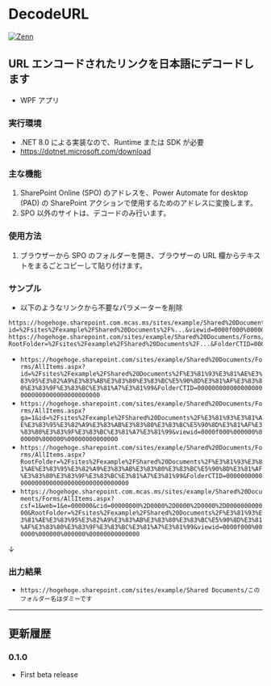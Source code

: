 # DecodeURL

[![Zenn](https://img.shields.io/badge/Zenn-pfirsich-turquoise?logo=zenn)](https://zenn.dev/pfirsich)

## URL エンコードされたリンクを日本語にデコードします

- WPF アプリ

### 実行環境

- .NET 8.0 による実装なので、Runtime または SDK が必要
- https://dotnet.microsoft.com/download

### 主な機能

1. SharePoint Online (SPO) のアドレスを、Power Automate for desktop (PAD) の SharePoint アクションで使用するためのアドレスに変換します。
2. SPO 以外のサイトは、デコードのみ行います。

### 使用方法

1. ブラウザーから SPO のフォルダーを開き、ブラウザーの URL 欄からテキストをまるごとコピーして貼り付けます。

### サンプル

- 以下のようなリンクから不要なパラメーターを削除

```text: example
https://hogehoge.sharepoint.com.mcas.ms/sites/example/Shared%20Documents/Forms/AllItems.aspx?id=%2Fsites%2Fexample%2FShared%20Documents%2F%...&viewid=0000f000%000000%000000%000000%00000000000000
https://hogehoge.sharepoint.com/sites/example/Shared%20Documents/Forms/AllItems.aspx?RootFolder=%2Fsites%2Fexample%2FShared%20Documents%2F...&FolderCTID=0000000000000000000000000000000000000000
```

- `https://hogehoge.sharepoint.com/sites/example/Shared%20Documents/Forms/AllItems.aspx?id=%2Fsites%2Fexample%2FShared%20Documents%2F%E3%81%93%E3%81%AE%E3%83%95%E3%82%A9%E3%83%AB%E3%83%80%E3%83%BC%E5%90%8D%E3%81%AF%E3%83%80%E3%83%9F%E3%83%BC%E3%81%A7%E3%81%99&FolderCTID=0000000000000000000000000000000000000000`
- `https://hogehoge.sharepoint.com/sites/example/Shared%20Documents/Forms/AllItems.aspx?ga=1&id=%2Fsites%2Fexample%2FShared%20Documents%2F%E3%81%93%E3%81%AE%E3%83%95%E3%82%A9%E3%83%AB%E3%83%80%E3%83%BC%E5%90%8D%E3%81%AF%E3%83%80%E3%83%9F%E3%83%BC%E3%81%A7%E3%81%99&viewid=0000f000%000000%000000%000000%00000000000000`
- `https://hogehoge.sharepoint.com/sites/example/Shared%20Documents/Forms/AllItems.aspx?RootFolder=%2Fsites%2Fexample%2FShared%20Documents%2F%E3%81%93%E3%81%AE%E3%83%95%E3%82%A9%E3%83%AB%E3%83%80%E3%83%BC%E5%90%8D%E3%81%AF%E3%83%80%E3%83%9F%E3%83%BC%E3%81%A7%E3%81%99&FolderCTID=0000000000000000000000000000000000000000`
- `https://hogehoge.sharepoint.com.mcas.ms/sites/example/Shared%20Documents/Forms/AllItems.aspx?csf=1&web=1&e=000000&cid=00000000%2D0000%2D0000%2D0000%2D000000000000&RootFolder=%2Fsites%2Fexample%2FShared%20Documents%2F%E3%81%93%E3%81%AE%E3%83%95%E3%82%A9%E3%83%AB%E3%83%80%E3%83%BC%E5%90%8D%E3%81%AF%E3%83%80%E3%83%9F%E3%83%BC%E3%81%A7%E3%81%99&viewid=0000f000%000000%000000%000000%00000000000000`

↓

### 出力結果

- `https://hogehoge.sharepoint.com/sites/example/Shared Documents/このフォルダー名はダミーです`

---

## 更新履歴

### 0.1.0

- First beta release
